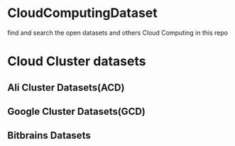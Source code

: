 # CloudComputingDataset
find and search the open datasets and others Cloud Computing in this repo
# Cloud Cluster datasets
## Ali Cluster Datasets(ACD)
## Google Cluster Datasets(GCD)
## Bitbrains Datasets
